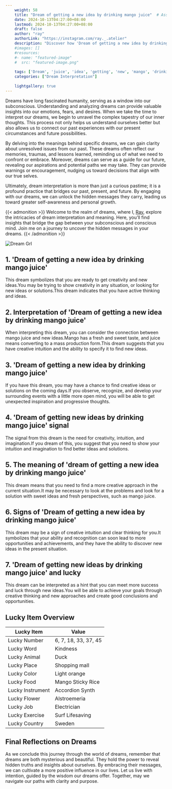 ```yaml
---
    weight: 58
    title: "Dream of getting a new idea by drinking mango juice"  # Assuming 'title' column exists
    date: 2024-10-13T04:27:00+08:00
    lastmod: 2024-10-13T04:27:00+08:00
    draft: false
    author: "ray"
    authorLink: "https://instagram.com/ray._.atelier"
    description: "Discover how 'Dream of getting a new idea by drinking mango juice' can interpret your future and uncover its significant meanings in your life."
    #images: []
    #resources:
    #- name: "featured-image"
    #  src: "featured-image.png"
    
    tags: ['Dream', 'juice', 'idea', 'getting', 'new', 'mango', 'drinking']
    categories: ["Dream Interpretation"]
    
    lightgallery: true
---
```

    
Dreams have long fascinated humanity, serving as a window into our subconscious. Understanding and analyzing dreams can provide valuable insights into our emotions, fears, and desires. When we take the time to interpret our dreams, we begin to unravel the complex tapestry of our inner thoughts. This process not only helps us understand ourselves better but also allows us to connect our past experiences with our present circumstances and future possibilities.

By delving into the meanings behind specific dreams, we can gain clarity about unresolved issues from our past. These dreams often reflect our memories, traumas, and lessons learned, reminding us of what we need to confront or embrace. Moreover, dreams can serve as a guide for our future, revealing our aspirations and potential paths we may take. They can provide warnings or encouragement, nudging us toward decisions that align with our true selves.

Ultimately, dream interpretation is more than just a curious pastime; it is a profound practice that bridges our past, present, and future. By engaging with our dreams, we can unlock the hidden messages they carry, leading us toward greater self-awareness and personal growth.

{{< admonition >}}
Welcome to the realm of dreams, where I, [Ray](https://instagram.com/ray._.atelier), explore the intricacies of dream interpretation and meaning. Here, you’ll find insights that bridge the gap between your subconscious and conscious mind. Join me on a journey to uncover the hidden messages in your dreams.
{{< /admonition >}}

![Dream Grl](https://cdn.pixabay.com/photo/2017/11/02/03/35/gothic-2910057_1280.jpg "Dream Grl")

## 1. 'Dream of getting a new idea by drinking mango juice'
This dream symbolizes that you are ready to get creativity and new ideas.You may be trying to show creativity in any situation, or looking for new ideas or solutions.This dream indicates that you have active thinking and ideas.

## 2. Interpretation of 'Dream of getting a new idea by drinking mango juice'
When interpreting this dream, you can consider the connection between mango juice and new ideas.Mango has a fresh and sweet taste, and juice means converting to a mass production form.This dream suggests that you have creative intuition and the ability to specify it to find new ideas.

## 3. 'Dream of getting a new idea by drinking mango juice'
If you have this dream, you may have a chance to find creative ideas or solutions on the coming days.If you observe, recognize, and develop your surrounding events with a little more open mind, you will be able to get unexpected inspiration and progressive thoughts.

## 4. 'Dream of getting new ideas by drinking mango juice' signal
The signal from this dream is the need for creativity, intuition, and imagination.If you dream of this, you suggest that you need to show your intuition and imagination to find better ideas and solutions.

## 5. The meaning of 'dream of getting a new idea by drinking mango juice'
This dream means that you need to find a more creative approach in the current situation.It may be necessary to look at the problems and look for a solution with sweet ideas and fresh perspectives, such as mango juice.

## 6. Signs of 'Dream of getting a new idea by drinking mango juice'
This dream may be a sign of creative intuition and clear thinking for you.It symbolizes that your ability and recognition can soon lead to more opportunities and achievements, and they have the ability to discover new ideas in the present situation.

## 7. 'Dream of getting new ideas by drinking mango juice' and lucky
This dream can be interpreted as a hint that you can meet more success and luck through new ideas.You will be able to achieve your goals through creative thinking and new approaches and create good conclusions and opportunities.

## Lucky Item Overview
| Lucky Item          | Value              |
|---------------|--------------------|
| Lucky Number        | 6, 7, 18, 33, 37, 45  |
| Lucky Word          | Kindness |
| Lucky Animal        | Duck |
| Lucky Place         | Shopping mall     |
| Lucky Color         | Light orange     |
| Lucky Food          | Mango Sticky Rice      |
| Lucky Instrument    | Accordion Synth |
| Lucky Flower        | Alstroemeria    |
| Lucky Job           | Electrician       |
| Lucky Exercise      | Surf Lifesaving  |
| Lucky Country       | Sweden    |


##  Final Reflections on Dreams

As we conclude this journey through the world of dreams, remember that dreams are both mysterious and beautiful. They hold the power to reveal hidden truths and insights about ourselves. By embracing their messages, we can cultivate a more positive influence in our lives. Let us live with intention, guided by the wisdom our dreams offer. Together, may we navigate our paths with clarity and purpose.
